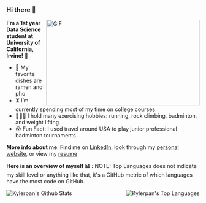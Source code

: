 ### Hi there 👋

  <img align="right" alt="GIF" src="https://c.tenor.com/aYftpu3atRYAAAAd/studying-from-up-on-the-poppy-hill.gif" width="400" height="224"/> 
  
**I'm a 1st year Data Science student at University of California, Irvine! 🙂**
- 🍜  My favorite dishes are ramen and pho
- ⏳  I’m currently spending most of my time on college courses
- 🏃🏻‍♂️  I hold many exercising hobbies: running, rock climbing, badminton, and weight lifting
- 😮  Fun Fact: I used travel around USA to play junior professional badminton tournaments


**More info about me**: Find me on [LinkedIn](https://www.linkedin.com/in/kylerpan/), look through my [personal website](https://kylepan.netlify.app/), or view my [resume](https://kylepan.netlify.app/assets/resume.pdf)

**Here is an overview of myself 📊 :**
NOTE: Top Languages does not indicate my skill level or anything like that, it's a GitHub metric of which languages have the most code on GitHub.

<p float="left">
  <img align="left" alt="Kylerpan's Github Stats" src="https://github-readme-stats-beige-pi.vercel.app/api?username=kylerpan&show_icons=true&hide_border=true&count_private=true"/>
  <img align="right" alt="Kylerpan's Top Languages" src="https://github-readme-stats-beige-pi.vercel.app/api/top-langs/?username=kylerpan&layout=compact"/>
</p>
